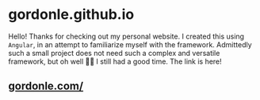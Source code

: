 # gordonle.github.io

Hello! Thanks for checking out my personal website. I created this using `Angular`, in an attempt to familiarize myself with the framework. Admittedly such a small project does not need such a complex and versatile framework, but oh well :man_shrugging: I still had a good time. The link is here!

## [gordonle.com/](https://gordonle.com/)

